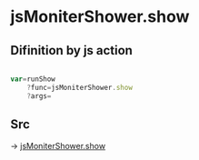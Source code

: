 # jsMoniterShower.show

## Difinition by js action

```js.js

var=runShow
	?func=jsMoniterShower.show
	?args=

```

## Src

-> [jsMoniterShower.show](https://github.com/puutaro/CommandClick/blob/master/app/src/main/java/com/puutaro/commandclick/fragment_lib/terminal_fragment/js_interface/system/JsMoniterShower.kt#L26)


